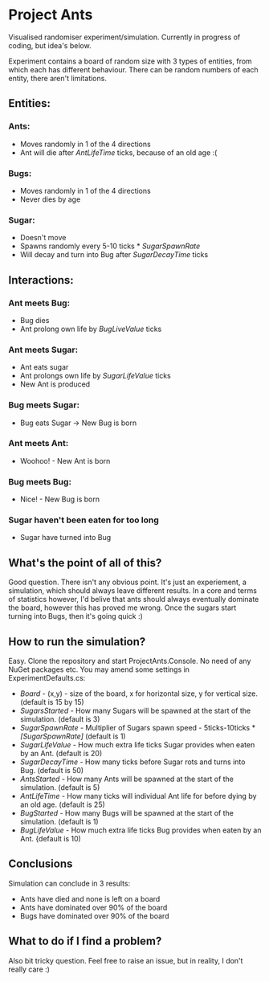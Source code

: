 # Project Ants
Visualised randomiser experiment/simulation. Currently in progress of coding, but idea's below.

Experiment contains a board of random size with 3 types of entities, from which each has different behaviour.
There can be random numbers of each entity, there aren't limitations.

## Entities: 
### Ants:
- Moves randomly in 1 of the 4 directions
- Ant will die after _AntLifeTime_ ticks, because of an old age :(
### Bugs:
- Moves randomly in 1 of the 4 directions
- Never dies by age
### Sugar:
- Doesn't move
- Spawns randomly every 5-10 ticks * _SugarSpawnRate_
- Will decay and turn into Bug after _SugarDecayTime_ ticks

## Interactions:
### Ant meets Bug:
- Bug dies
- Ant prolong own life by _BugLiveValue_ ticks
### Ant meets Sugar:
- Ant eats sugar
- Ant prolongs own life by _SugarLifeValue_ ticks
- New Ant is produced
### Bug meets Sugar:
- Bug eats Sugar -> New Bug is born
### Ant meets Ant:
- Woohoo! - New Ant is born
### Bug meets Bug:
- Nice! - New Bug is born
### Sugar haven't been eaten for too long
- Sugar have turned into Bug

## What's the point of all of this?
Good question. There isn't any obvious point. It's just an experiement, a simulation, which should always leave different results.
In a core and terms of statistics however, I'd belive that ants should always eventually dominate the board, however this has proved me wrong. Once the sugars start turning into Bugs, then it's going quick :)

## How to run the simulation?
Easy. Clone the repository and start ProjectAnts.Console. No need of any NuGet packages etc.
You may amend some settings in ExperimentDefaults.cs:
 - _Board_ - (x,y) - size of the board, x for horizontal size, y for vertical size. (default is 15 by 15)
 - _SugarsStarted_ - How many Sugars will be spawned at the start of the simulation. (default is 3)
 - _SugarSpawnRate_ - Multiplier of Sugars spawn speed - 5ticks-10ticks * _[SugarSpawnRate]_ (default is 1)
 - _SugarLifeValue_ - How much extra life ticks Sugar provides when eaten by an Ant. (default is 20)
 - _SugarDecayTime_ - How many ticks before Sugar rots and turns into Bug. (default is 50)
 - _AntsStarted_ - How many Ants will be spawned at the start of the simulation. (default is 5)
 - _AntLifeTime_ - How many ticks will individual Ant life for before dying by an old age. (default is 25)
 - _BugStarted_ - How many Bugs will be spawned at the start of the simulation. (default is 1)
 - _BugLifeValue_ - How much extra life ticks Bug provides when eaten by an Ant. {default is 10)

## Conclusions
Simulation can conclude in 3 results:
 - Ants have died and none is left on a board
 - Ants have dominated over 90% of the board
 - Bugs have dominated over 90% of the board
 
## What to do if I find a problem?
Also bit tricky question. Feel free to raise an issue, but in reality, I don't really care :)
